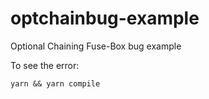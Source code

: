 # optchainbug-example

Optional Chaining Fuse-Box bug example

To see the error:
```
yarn && yarn compile
```
